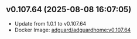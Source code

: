 ## v0.107.64 (2025-08-08 16:07:05)
- Update from 1.0.1 to v0.107.64
- Docker Image: [adguard/adguardhome:v0.107.64](https://hub.docker.com/r/adguard/adguardhome/tags)



